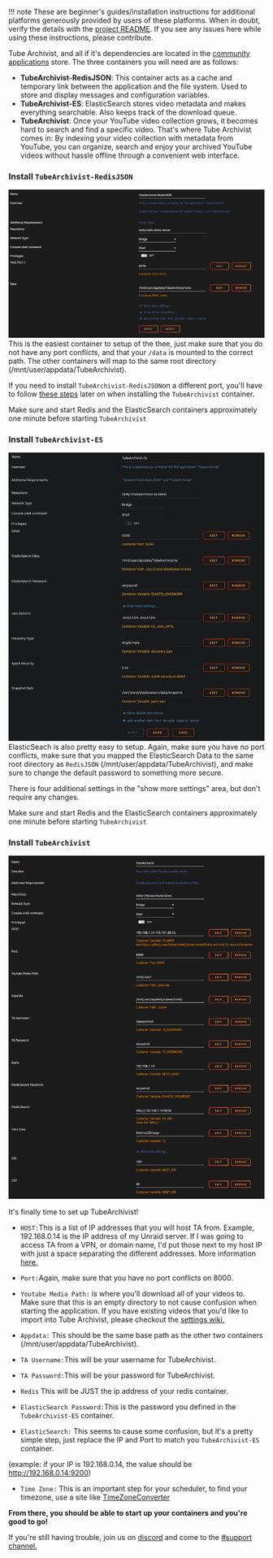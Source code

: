 !!! note
    These are beginner's guides/installation instructions for additional platforms generously provided by users of these platforms. When in doubt, verify the details with the [project README](https://github.com/tubearchivist/tubearchivist#installing-and-updating). If you see any issues here while using these instructions, please contribute. 

Tube Archivist, and all if it's dependencies are located in the [community applications](https://unraid.net/community/apps?q=tubearchivist) store. The three containers you will need are as follows:

-   **TubeArchivist-RedisJSON**: This container acts as a cache and temporary link between the application and the file system. Used to store and display messages and configuration variables.
-   **TubeArchivist-ES**: ElasticSearch stores video metadata and makes everything searchable. Also keeps track of the download queue.
-   **TubeArchivist**: Once your YouTube video collection grows, it becomes hard to search and find a specific video. That's where Tube Archivist comes in: By indexing your video collection with metadata from YouTube, you can organize, search and enjoy your archived YouTube videos without hassle offline through a convenient web interface.

### Install  `TubeArchivist-RedisJSON`

![TubeArchivist-RedisJSON](../assets/unraid_redis_install.png)
This is the easiest container to setup of the thee, just make sure that you do not have any port conflicts, and that your `/data` is mounted to the correct path. The other containers will map to the same root directory (/mnt/user/appdata/TubeArchivist).

If you need to install `TubeArchivist-RedisJSON`on a different port, you'll have to follow [these steps](https://github.com/tubearchivist/tubearchivist#redis-on-a-custom-port) later on when installing the `TubeArchivist` container.

Make sure and start Redis and the ElasticSearch containers approximately one minute before starting `TubeArchivist`


### Install  `TubeArchivist-ES`
![TubeArchivist-ES](../assets/unraid_es_install.png)
ElasticSeach is also pretty easy to setup. Again, make sure you have no port conflicts, make sure that you mapped the ElasticSearch Data to the same root directory as `RedisJSON` (/mnt/user/appdata/TubeArchivist), and make sure to change the default password to something more secure. 

There is four additional settings in the "show more settings" area, but don't require any changes.

Make sure and start Redis and the ElasticSearch containers approximately one minute before starting `TubeArchivist`

### Install  `TubeArchivist`

![TubeArchivist](../assets/unraid_ta_install.png)

It's finally time to set up TubeArchivist!

 - `HOST:`This is a list of IP addresses that you will host TA from. Example, 192.168.0.14 is the IP address of my Unraid server. If I was going to access TA from a VPN, or domain name, I'd put those next to my host IP with just a space separating the different addresses. More information [here.](https://github.com/tubearchivist/tubearchivist#installing-and-updating)


 - `Port:`Again, make sure that you have no port conflicts on 8000.
   
 - `Youtube Media Path:` is where you'll download all of your videos to.
   Make sure that this is an empty directory to not cause confusion when
   starting the application. If you have existing videos that you'd like
   to import into Tube Archivist, please checkout the [settings
   wiki.](https://github.com/tubearchivist/tubearchivist/wiki/Settings#manual-media-files-import)
   
   
- `Appdata:` This should be the same base path as the other two containers (/mnt/user/appdata/TubeArchivist).
   
 - `TA Username:`This will be your username for TubeArchivist.
   
 - `TA Password:`This will be your password for TubeArchivist.
   
 - `Redis` This will be JUST the ip address of your redis container.

 - `ElasticSearch Password:`This is the password you defined in the `TubeArchivist-ES` container.
 - `ElasticSearch:` This seems to cause some confusion, but it's a pretty simple step, just replace the IP and Port to match you `TubeArchivist-ES` container.

 (example: if your IP is 192.168.0.14, the value should be http://192.168.0.14:9200)

 - `Time Zone:` This is an important step for your scheduler, to find your timezone, use a site like [TimeZoneConverter](http://www.timezoneconverter.com/cgi-bin/findzone.tzc) 

**From there, you should be able to start up your containers and you're good to go!**

If you're still having trouble, join us on [discord](https://www.tubearchivist.com/discord) and come to the [#support channel.](https://discord.com/channels/920056098122248193/1006394050217246772)

